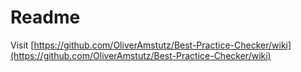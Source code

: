 # Readme #

Visit [https://github.com/OliverAmstutz/Best-Practice-Checker/wiki](https://github.com/OliverAmstutz/Best-Practice-Checker/wiki)

